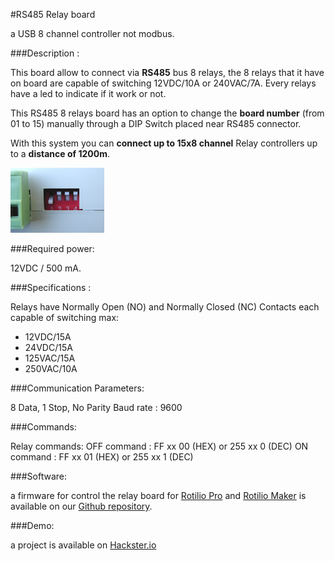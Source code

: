 #RS485 Relay board

a USB 8 channel controller not modbus.

###Description :

This board allow to connect via **RS485** bus 8 relays, the 8 relays that it have on board are capable of switching 12VDC/10A or 240VAC/7A.
Every relays have a led to indicate if it work or not.

This RS485 8 relays board has an option to change the **board number** (from 01 to 15) manually through a DIP Switch placed near RS485 connector.

With this system you can **connect up to 15x8 channel**  Relay controllers up to a **distance of 1200m**.

![RelayBoard RS485](../images/rs485_8_relay_box_DIP.jpg)

###Required power:

12VDC / 500 mA.

###Specifications :

Relays have Normally Open (NO) and Normally Closed (NC) Contacts each capable of switching max:
- 12VDC/15A
- 24VDC/15A
- 125VAC/15A
- 250VAC/10A

###Communication Parameters:

8 Data, 1 Stop, No Parity
Baud rate : 9600

###Commands:

Relay commands:
OFF command : FF xx 00 (HEX) or 255 xx 0 (DEC)
ON command : FF xx 01 (HEX) or 255 xx 1 (DEC)

###Software:

a firmware for control the relay board  for [Rotilio Pro](http://techmakers.io/index.html#pro) and [Rotilio Maker](http://techmakers.io/index.html#rotilio) is available on our [Github repository](https://github.com/techmakers/rotilio.cc/tree/master/firmware).

###Demo: 

a project is available on [Hackster.io](https://www.hackster.io/Techmakers/how-to-command-a-rs485-relays-9674a9)


